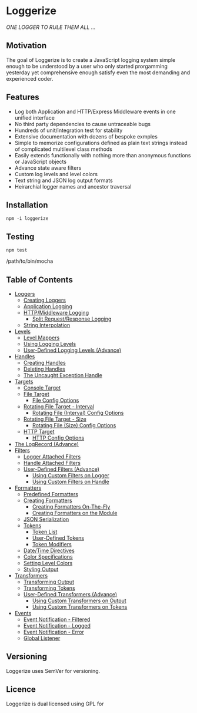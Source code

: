# Loggerize

*ONE LOGGER TO RULE THEM ALL ...*

## Motivation

The goal of Loggerize is to create a JavaScript logging system simple enough to be 
understood by a user who only started prorgamming yesterday yet comprehensive 
enough satisfy even the most demanding and experienced coder.

## Features

- Log both Application and HTTP/Express Middleware events in one unified interface 
- No third party dependencies to cause untraceable bugs
- Hundreds of unit/integration test for stability
- Extensive documentation with dozens of bespoke exmples
- Simple to memorize configurations defined as plain text strings instead of complicated 
  multilevel class methods
- Easily extends functionally with nothing more than anonymous functions or JavaScript objects
- Advance state aware filters
- Custom log levels and level colors
- Text string and JSON log output formats
- Heirarchial logger names and ancestor traversal

## Installation

`npm -i loggerize`

## Testing

`npm test`

/path/to/bin/mocha

## Table of Contents
- [Loggers](#)
	- [Creating Loggers](#)
	- [Application Logging](#)
	- [HTTP/Middleware Logging](#)
		- [Split Request/Response Logging](#)
	- [String Interpolation](#)
- [Levels](#)
	- [Level Mappers](#)
	- [Using Logging Levels](#)
	- [User-Defined Logging Levels (Advance)](#)
- [Handles](#)
	- [Creating Handles](#)
	- [Deleting Handles](#)
	- [The Uncaught Exception Handle](#)
- [Targets](#)
	- [Console Target](#)
	- [File Target](#)
		- [File Config Options](#)
	- [Rotating File Target - Interval](#)
		- [Rotating File (Interval) Config Options](#)
	- [Rotating File Target - Size](#)
		- [Rotating File (Size) Config Options](#)
	- [HTTP Target](#)
		- [HTTP Config Options](#)
- [The LogRecord (Advance)](#)
- [Filters](#)
	- [Logger Attached Filters](#)
	- [Handle Attached Filters](#)
	- [User-Defined Filters (Advance)](#)
		- [Using Custom Filters on Logger](#)
		- [Using Custom Filters on Handle](#)
- [Formatters](#)
	- [Predefined Formatters](#)
	- [Creating Formatters](#)
		- [Creating Formatters On-The-Fly](#)
		- [Creating Formatters on the Module](#)
	- [JSON Serialization](#)
	- [Tokens](#)
		- [Token List](#)
		- [User-Defined Tokens](#)
		- [Token Modifiers](#)
	- [Date/Time Directives](#)
	- [Color Specifications](#)
	- [Setting Level Colors](#)
	- [Styling Output](#)
- [Transformers](#)
	- [Transforming Output](#)
	- [Transforming Tokens](#)
	- [User-Defined Transformers (Advance)](#)
		- [Using Custom Transformers on Output](#)
		- [Using Custom Transformers on Tokens](#)
- [Events](#)
	- [Event Notification - Filtered](#)
	- [Event Notification - Logged](#)
	- [Event Notification - Error](#)
	- [Global Listener](#)	

## Versioning

Loggerize uses SemVer for versioning.

## Licence

Loggerize is dual licensed using GPL for 




